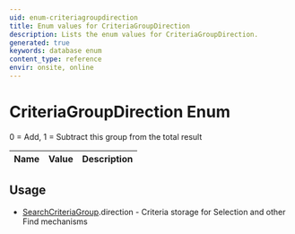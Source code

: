 ```yaml
---
uid: enum-criteriagroupdirection
title: Enum values for CriteriaGroupDirection
description: Lists the enum values for CriteriaGroupDirection.
generated: true
keywords: database enum
content_type: reference
envir: onsite, online
---
```


# CriteriaGroupDirection Enum

0 = Add, 1 = Subtract this group from the total result

| Name | Value | Description |
|------|-------|-------------|

## Usage

* [SearchCriteriaGroup](../searchcriteriagroup.md).direction - Criteria storage for Selection and other Find mechanisms
